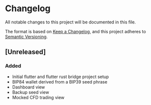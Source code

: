 # Changelog

All notable changes to this project will be documented in this file.

The format is based on [Keep a Changelog](https://keepachangelog.com/en/1.0.0/),
and this project adheres to [Semantic Versioning](https://semver.org/spec/v2.0.0.html).

## [Unreleased]

### Added

- Initial flutter and flutter rust bridge project setup
- BIP84 wallet derived from a BIP39 seed phrase
- Dashboard view
- Backup seed view
- Mocked CFD trading view
